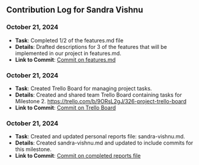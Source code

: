 ## Contribution Log for Sandra Vishnu

### October 21, 2024
- **Task**: Completed 1/2 of the features.md file
- **Details**:  Drafted descriptions for 3 of the features that will be implemented in our project in features.md.
- **Link to Commit**: [Commit on features.md](https://github.com/addie-p/Team20-Project/commit/0b5ceed2bb3f37968d5bd224f70a6785a9a2cf97)

### October 21, 2024
- **Task**: Created Trello Board for managing project tasks.
- **Details**: Created and shared team Trello Board containing tasks for Milestone 2. https://trello.com/b/9ORsL2gJ/326-project-trello-board
- **Link to Commit**: [Commit on Trello Board](https://github.com/addie-p/Team20-Project/commit/29501853070def6ff9160e73d0833b1aced97c9c)

### October 21, 2024
- **Task**: Created and updated personal reports file: sandra-vishnu.md.
- **Details**: Created sandra-vishnu.md and updated to include commits for this milestone.
- **Link to Commit**: [Commit on completed reports file](https://github.com/addie-p/Team20-Project/commit/8812684a1772b2b8d6958a7617d34e686ca90317)

